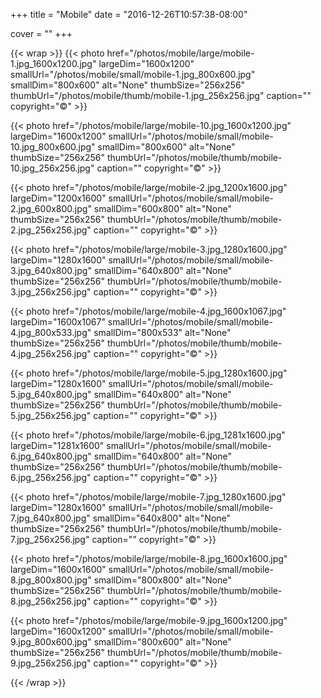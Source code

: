 +++
title = "Mobile"
date = "2016-12-26T10:57:38-08:00"

cover = ""
+++

{{< wrap >}}
{{< photo href="/photos/mobile/large/mobile-1.jpg_1600x1200.jpg" largeDim="1600x1200" smallUrl="/photos/mobile/small/mobile-1.jpg_800x600.jpg" smallDim="800x600" alt="None" thumbSize="256x256" thumbUrl="/photos/mobile/thumb/mobile-1.jpg_256x256.jpg" caption="" copyright="©" >}}

{{< photo href="/photos/mobile/large/mobile-10.jpg_1600x1200.jpg" largeDim="1600x1200" smallUrl="/photos/mobile/small/mobile-10.jpg_800x600.jpg" smallDim="800x600" alt="None" thumbSize="256x256" thumbUrl="/photos/mobile/thumb/mobile-10.jpg_256x256.jpg" caption="" copyright="©" >}}

{{< photo href="/photos/mobile/large/mobile-2.jpg_1200x1600.jpg" largeDim="1200x1600" smallUrl="/photos/mobile/small/mobile-2.jpg_600x800.jpg" smallDim="600x800" alt="None" thumbSize="256x256" thumbUrl="/photos/mobile/thumb/mobile-2.jpg_256x256.jpg" caption="" copyright="©" >}}

{{< photo href="/photos/mobile/large/mobile-3.jpg_1280x1600.jpg" largeDim="1280x1600" smallUrl="/photos/mobile/small/mobile-3.jpg_640x800.jpg" smallDim="640x800" alt="None" thumbSize="256x256" thumbUrl="/photos/mobile/thumb/mobile-3.jpg_256x256.jpg" caption="" copyright="©" >}}

{{< photo href="/photos/mobile/large/mobile-4.jpg_1600x1067.jpg" largeDim="1600x1067" smallUrl="/photos/mobile/small/mobile-4.jpg_800x533.jpg" smallDim="800x533" alt="None" thumbSize="256x256" thumbUrl="/photos/mobile/thumb/mobile-4.jpg_256x256.jpg" caption="" copyright="©" >}}

{{< photo href="/photos/mobile/large/mobile-5.jpg_1280x1600.jpg" largeDim="1280x1600" smallUrl="/photos/mobile/small/mobile-5.jpg_640x800.jpg" smallDim="640x800" alt="None" thumbSize="256x256" thumbUrl="/photos/mobile/thumb/mobile-5.jpg_256x256.jpg" caption="" copyright="©" >}}

{{< photo href="/photos/mobile/large/mobile-6.jpg_1281x1600.jpg" largeDim="1281x1600" smallUrl="/photos/mobile/small/mobile-6.jpg_640x800.jpg" smallDim="640x800" alt="None" thumbSize="256x256" thumbUrl="/photos/mobile/thumb/mobile-6.jpg_256x256.jpg" caption="" copyright="©" >}}

{{< photo href="/photos/mobile/large/mobile-7.jpg_1280x1600.jpg" largeDim="1280x1600" smallUrl="/photos/mobile/small/mobile-7.jpg_640x800.jpg" smallDim="640x800" alt="None" thumbSize="256x256" thumbUrl="/photos/mobile/thumb/mobile-7.jpg_256x256.jpg" caption="" copyright="©" >}}

{{< photo href="/photos/mobile/large/mobile-8.jpg_1600x1600.jpg" largeDim="1600x1600" smallUrl="/photos/mobile/small/mobile-8.jpg_800x800.jpg" smallDim="800x800" alt="None" thumbSize="256x256" thumbUrl="/photos/mobile/thumb/mobile-8.jpg_256x256.jpg" caption="" copyright="©" >}}

{{< photo href="/photos/mobile/large/mobile-9.jpg_1600x1200.jpg" largeDim="1600x1200" smallUrl="/photos/mobile/small/mobile-9.jpg_800x600.jpg" smallDim="800x600" alt="None" thumbSize="256x256" thumbUrl="/photos/mobile/thumb/mobile-9.jpg_256x256.jpg" caption="" copyright="©" >}}

{{< /wrap >}}